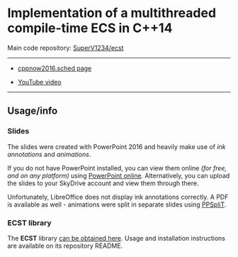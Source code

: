 # Implementation of a multithreaded compile-time ECS in C++14 

Main code repository: [SuperV1234/ecst](https://github.com/SuperV1234/ecst)

---

* [cppnow2016.sched page](http://cppnow2016.sched.org/event/0fc5be46234d9528ade1e113c6f31cf3)

* [YouTube video](https://www.youtube.com/watch?v=3N1pLtTV2Uc)

---

## Usage/info

### Slides

The slides were created with PowerPoint 2016 and heavily make use of *ink annotations* and *animations*. 

If you do not have PowerPoint installed, you can view them online *(for free, and on any platform)* using [PowerPoint online](https://office.live.com/start/PowerPoint.aspx
). Alternatively, you can upload the slides to your SkyDrive account and view them through there.

Unfortunately, LibreOffice does not display ink annotations correctly. A PDF is available as well - animations were split in separate slides using [PPSpliT](http://www.dia.uniroma3.it/~rimondin/downloads.php).

### ECST library

The **ECST** library [can be obtained here](https://github.com/SuperV1234/ecst). Usage and installation instructions are available on its repository README.